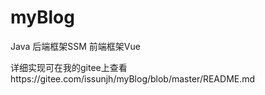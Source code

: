 # myBlog
Java  后端框架SSM  前端框架Vue

详细实现可在我的gitee上查看https://gitee.com/issunjh/myBlog/blob/master/README.md
